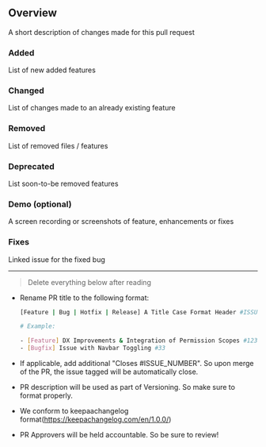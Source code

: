 ## Overview

A short description of changes made for this pull request

### Added

List of new added features

### Changed

List of changes made to an already existing feature

### Removed

List of removed files / features

### Deprecated

List soon-to-be removed features

### Demo (optional)

A screen recording or screenshots of feature, enhancements or fixes

### Fixes

Linked issue for the fixed bug

---

> Delete everything below after reading

- Rename PR title to the following format:

  ```bash
  [Feature | Bug | Hotfix | Release] A Title Case Format Header #ISSUE_NUMBER_WITH_HASHTAG

  # Example:

  - [Feature] DX Improvements & Integration of Permission Scopes #123
  - [Bugfix] Issue with Navbar Toggling #33
  ```
- If applicable, add additional "Closes #ISSUE_NUMBER". So upon merge of the PR, the issue tagged will be automatically close.
- PR description will be used as part of Versioning. So make sure to format properly.
- We conform to keepaachangelog format(https://keepachangelog.com/en/1.0.0/)
- PR Approvers will be held accountable. So be sure to review!
